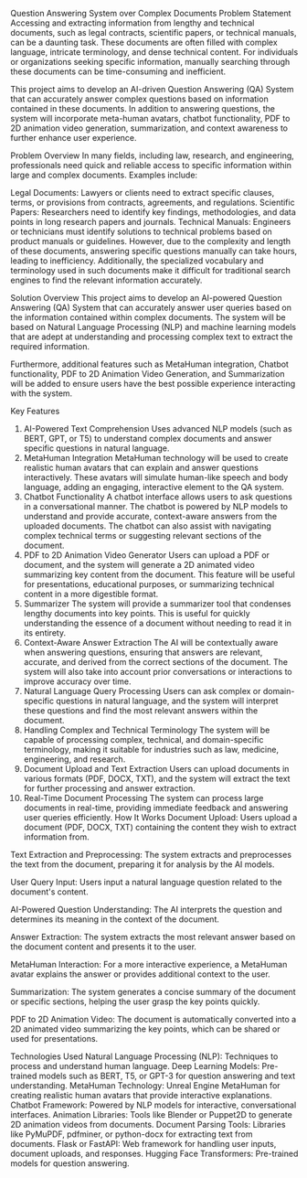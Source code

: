Question Answering System over Complex Documents
Problem Statement
Accessing and extracting information from lengthy and technical documents, such as legal contracts, scientific papers, or technical manuals, can be a daunting task. These documents are often filled with complex language, intricate terminology, and dense technical content. For individuals or organizations seeking specific information, manually searching through these documents can be time-consuming and inefficient.

This project aims to develop an AI-driven Question Answering (QA) System that can accurately answer complex questions based on information contained in these documents. In addition to answering questions, the system will incorporate meta-human avatars, chatbot functionality, PDF to 2D animation video generation, summarization, and context awareness to further enhance user experience.

Problem Overview
In many fields, including law, research, and engineering, professionals need quick and reliable access to specific information within large and complex documents. Examples include:

Legal Documents: Lawyers or clients need to extract specific clauses, terms, or provisions from contracts, agreements, and regulations.
Scientific Papers: Researchers need to identify key findings, methodologies, and data points in long research papers and journals.
Technical Manuals: Engineers or technicians must identify solutions to technical problems based on product manuals or guidelines.
However, due to the complexity and length of these documents, answering specific questions manually can take hours, leading to inefficiency. Additionally, the specialized vocabulary and terminology used in such documents make it difficult for traditional search engines to find the relevant information accurately.

Solution Overview
This project aims to develop an AI-powered Question Answering (QA) System that can accurately answer user queries based on the information contained within complex documents. The system will be based on Natural Language Processing (NLP) and machine learning models that are adept at understanding and processing complex text to extract the required information.

Furthermore, additional features such as MetaHuman integration, Chatbot functionality, PDF to 2D Animation Video Generation, and Summarization will be added to ensure users have the best possible experience interacting with the system.

Key Features
1. AI-Powered Text Comprehension
Uses advanced NLP models (such as BERT, GPT, or T5) to understand complex documents and answer specific questions in natural language.
2. MetaHuman Integration
MetaHuman technology will be used to create realistic human avatars that can explain and answer questions interactively. These avatars will simulate human-like speech and body language, adding an engaging, interactive element to the QA system.
3. Chatbot Functionality
A chatbot interface allows users to ask questions in a conversational manner. The chatbot is powered by NLP models to understand and provide accurate, context-aware answers from the uploaded documents. The chatbot can also assist with navigating complex technical terms or suggesting relevant sections of the document.
4. PDF to 2D Animation Video Generator
Users can upload a PDF or document, and the system will generate a 2D animated video summarizing key content from the document. This feature will be useful for presentations, educational purposes, or summarizing technical content in a more digestible format.
5. Summarizer
The system will provide a summarizer tool that condenses lengthy documents into key points. This is useful for quickly understanding the essence of a document without needing to read it in its entirety.
6. Context-Aware Answer Extraction
The AI will be contextually aware when answering questions, ensuring that answers are relevant, accurate, and derived from the correct sections of the document. The system will also take into account prior conversations or interactions to improve accuracy over time.
7. Natural Language Query Processing
Users can ask complex or domain-specific questions in natural language, and the system will interpret these questions and find the most relevant answers within the document.
8. Handling Complex and Technical Terminology
The system will be capable of processing complex, technical, and domain-specific terminology, making it suitable for industries such as law, medicine, engineering, and research.
9. Document Upload and Text Extraction
Users can upload documents in various formats (PDF, DOCX, TXT), and the system will extract the text for further processing and answer extraction.
10. Real-Time Document Processing
The system can process large documents in real-time, providing immediate feedback and answering user queries efficiently.
How It Works
Document Upload:
Users upload a document (PDF, DOCX, TXT) containing the content they wish to extract information from.

Text Extraction and Preprocessing:
The system extracts and preprocesses the text from the document, preparing it for analysis by the AI models.

User Query Input:
Users input a natural language question related to the document's content.

AI-Powered Question Understanding:
The AI interprets the question and determines its meaning in the context of the document.

Answer Extraction:
The system extracts the most relevant answer based on the document content and presents it to the user.

MetaHuman Interaction:
For a more interactive experience, a MetaHuman avatar explains the answer or provides additional context to the user.

Summarization:
The system generates a concise summary of the document or specific sections, helping the user grasp the key points quickly.

PDF to 2D Animation Video:
The document is automatically converted into a 2D animated video summarizing the key points, which can be shared or used for presentations.

Technologies Used
Natural Language Processing (NLP): Techniques to process and understand human language.
Deep Learning Models: Pre-trained models such as BERT, T5, or GPT-3 for question answering and text understanding.
MetaHuman Technology: Unreal Engine MetaHuman for creating realistic human avatars that provide interactive explanations.
Chatbot Framework: Powered by NLP models for interactive, conversational interfaces.
Animation Libraries: Tools like Blender or Puppet2D to generate 2D animation videos from documents.
Document Parsing Tools: Libraries like PyMuPDF, pdfminer, or python-docx for extracting text from documents.
Flask or FastAPI: Web framework for handling user inputs, document uploads, and responses.
Hugging Face Transformers: Pre-trained models for question answering.
